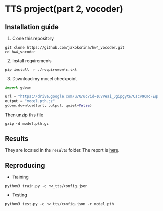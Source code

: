 # TTS project(part 2, vocoder)

## Installation guide

1. Clone this repository

```shell
git clone https://github.com/jakokorina/hw4_vocoder.git
cd hw4_vocoder 
```

2. Install requirements

```shell
pip install -r ./requirements.txt
```

3. Download my model checkpoint

```python
import gdown

url = "https://drive.google.com/u/0/uc?id=1uVVeai_Dgipgytn7Cscv96KcFEqaYleb"
output = "model.pth.gz"
gdown.download(url, output, quiet=False)
```

Then unzip this file

```shell
gzip -d model.pth.gz
```

## Results

They are located in the `results` folder. The report is
[here](https://wandb.ai/jakokorina/vocoder_project/reports/HW4-Vocoder--VmlldzozMTk2NzMy).

## Reproducing

- Training

```shell
python3 train.py -c hw_tts/config.json
```

- Testing

```shell
python3 test.py -c hw_tts/config.json -r model.pth
```

